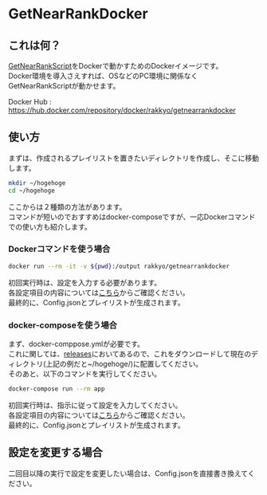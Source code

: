 # GetNearRankDocker

## これは何？
[GetNearRankScript](https://github.com/rakkyo150/GetNearRankScript)をDockerで動かすためのDockerイメージです。<br>
Docker環境を導入さえすれば、OSなどのPC環境に関係なくGetNearRankScriptが動かせます。

Docker Hub : https://hub.docker.com/repository/docker/rakkyo/getnearrankdocker

## 使い方

まずは、作成されるプレイリストを置きたいディレクトリを作成し、そこに移動します。

```sh
mkdir ~/hogehoge
cd ~/hogehoge
```

ここからは２種類の方法があります。<br>
コマンドが短いのでおすすめはdocker-composeですが、一応Dockerコマンドでの使い方も紹介します。

### Dockerコマンドを使う場合

```sh
docker run --rm -it -v ${pwd}:/output rakkyo/getnearrankdocker
```

初回実行時は、設定を入力する必要があります。<br>
各設定項目の内容については[こちら](https://github.com/rakkyo150/GetNearRankScript)からご確認ください。<br>
最終的に、Config.jsonとプレイリストが生成されます。<br>


### docker-composeを使う場合

まず、docker-comppose.ymlが必要です。<br>
これに関しては、[releases](https://github.com/rakkyo150/GetNearRankDocker/releases)においてあるので、これをダウンロードして現在のディレクトリ(上記の例だと~/hogehoge/)に配置してください。<br>
そのあと、以下のコマンドを実行してください。

```sh
docker-compose run --rm app
```

初回実行時は、指示に従って設定を入力してください。<br>
各設定項目の内容については[こちら](https://github.com/rakkyo150/GetNearRankScript)からご確認ください。<br>
最終的に、Config.jsonとプレイリストが生成されます。<br>

## 設定を変更する場合

二回目以降の実行で設定を変更したい場合は、Config.jsonを直接書き換えてください。

